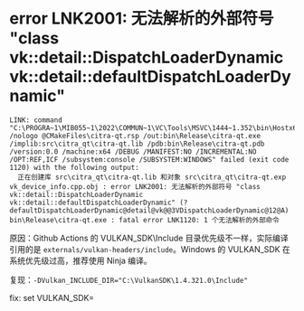 # error LNK2001: 无法解析的外部符号 "class vk::detail::DispatchLoaderDynamic vk::detail::defaultDispatchLoaderDynamic"

```shell
LINK: command "C:\PROGRA~1\MIB055~1\2022\COMMUN~1\VC\Tools\MSVC\1444~1.352\bin\Hostx64\x64\link.exe /nologo @CMakeFiles\citra-qt.rsp /out:bin\Release\citra-qt.exe /implib:src\citra_qt\citra-qt.lib /pdb:bin\Release\citra-qt.pdb /version:0.0 /machine:x64 /DEBUG /MANIFEST:NO /INCREMENTAL:NO /OPT:REF,ICF /subsystem:console /SUBSYSTEM:WINDOWS" failed (exit code 1120) with the following output:
  正在创建库 src\citra_qt\citra-qt.lib 和对象 src\citra_qt\citra-qt.exp
vk_device_info.cpp.obj : error LNK2001: 无法解析的外部符号 "class vk::detail::DispatchLoaderDynamic vk::detail::defaultDispatchLoaderDynamic" (?defaultDispatchLoaderDynamic@detail@vk@@3VDispatchLoaderDynamic@12@A)
bin\Release\citra-qt.exe : fatal error LNK1120: 1 个无法解析的外部命令
```
原因：Github Actions 的 VULKAN_SDK\Include 目录优先级不一样，实际编译引用的是 `externals/vulkan-headers/include`。Windows 的 VULKAN_SDK 在系统优先级过高，推荐使用 Ninja 编译。

复现：`-DVulkan_INCLUDE_DIR="C:\VulkanSDK\1.4.321.0\Include"`

fix: set VULKAN_SDK=
